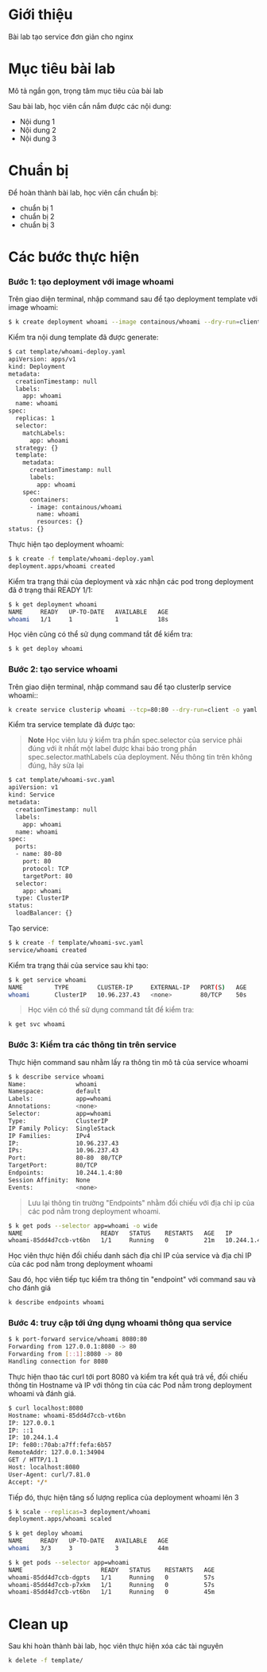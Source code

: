 # Giới thiệu

Bài lab tạo service đơn giản cho nginx

# Mục tiêu bài lab

Mô tả ngắn gọn, trọng tâm mục tiêu của bài lab

Sau bài lab, học viên cần nắm được các nội dung:
- Nội dung 1
- Nội dung 2
- Nội dung 3

# Chuẩn bị

Để hoàn thành bài lab, học viên cần chuẩn bị:
- chuẩn bị 1
- chuẩn bị 2
- chuẩn bị 3

# Các bước thực hiện

### Bước 1: tạo deployment với image whoami

Trên giao diện terminal, nhập command sau để tạo deployment template với image whoami:

```bash
$ k create deployment whoami --image containous/whoami --dry-run=client -o yaml > template/whoami-deploy.yaml
```

Kiểm tra nội dung template đã được generate:

```bash
$ cat template/whoami-deploy.yaml
apiVersion: apps/v1
kind: Deployment
metadata:
  creationTimestamp: null
  labels:
    app: whoami
  name: whoami
spec:
  replicas: 1
  selector:
    matchLabels:
      app: whoami
  strategy: {}
  template:
    metadata:
      creationTimestamp: null
      labels:
        app: whoami
    spec:
      containers:
      - image: containous/whoami
        name: whoami
        resources: {}
status: {}
```

Thực hiện tạo deployment whoami:

```bash
$ k create -f template/whoami-deploy.yaml
deployment.apps/whoami created
```

Kiểm tra trạng thái của deployment và xác nhận các pod trong deployment đã ở trạng thái READY 1/1:

```bash
$ k get deployment whoami
NAME     READY   UP-TO-DATE   AVAILABLE   AGE
whoami   1/1     1            1           18s
```

Học viên cũng có thể sử dụng command tắt để kiểm tra:

```bash
$ k get deploy whoami
```

### Bước 2: tạo service whoami

Trên giao diện terminal, nhập command sau để tạo clusterIp service whoami::

```bash
k create service clusterip whoami --tcp=80:80 --dry-run=client -o yaml > template/whoami-svc.yaml
```

Kiểm tra service template đã được tạo:

> **Note**
> Học viên lưu ý kiểm tra phần spec.selector của service phải đúng với ít nhất một label được khai báo trong phần spec.selector.mathLabels của deployment.
> Nếu thông tin trên không đúng, hãy sửa lại

```bash
$ cat template/whoami-svc.yaml
apiVersion: v1
kind: Service
metadata:
  creationTimestamp: null
  labels:
    app: whoami
  name: whoami
spec:
  ports:
  - name: 80-80
    port: 80
    protocol: TCP
    targetPort: 80
  selector:
    app: whoami
  type: ClusterIP
status:
  loadBalancer: {}
```

Tạo service:

```bash
$ k create -f template/whoami-svc.yaml
service/whoami created
```

Kiểm tra trạng thái của service sau khi tạo:

```bash
$ k get service whoami
NAME         TYPE        CLUSTER-IP     EXTERNAL-IP   PORT(S)   AGE
whoami       ClusterIP   10.96.237.43   <none>        80/TCP    50s
```

> Học viên có thể sử dụng command tắt để kiểm tra:

```bash
k get svc whoami
```

### Bước 3: Kiểm tra các thông tin trên service

Thực hiện command sau nhằm lấy ra thông tin mô tả của service whoami

```bash
$ k describe service whoami
Name:              whoami
Namespace:         default
Labels:            app=whoami
Annotations:       <none>
Selector:          app=whoami
Type:              ClusterIP
IP Family Policy:  SingleStack
IP Families:       IPv4
IP:                10.96.237.43
IPs:               10.96.237.43
Port:              80-80  80/TCP
TargetPort:        80/TCP
Endpoints:         10.244.1.4:80
Session Affinity:  None
Events:            <none>
```

> Lưu lại thông tin trường "Endpoints" nhằm đối chiếu với địa chỉ ip của các pod nằm trong deployment whoami.

```bash
$ k get pods --selector app=whoami -o wide
NAME                      READY   STATUS    RESTARTS   AGE   IP           NODE                       NOMINATED NODE   READINESS GATES
whoami-85dd4d7ccb-vt6bn   1/1     Running   0          21m   10.244.1.4   create-simple-pod-worker   <none>           <none>
```

Học viên thực hiện đối chiếu danh sách địa chỉ IP của service và địa chỉ IP của các pod nằm trong deployment whoami

Sau đó, học viên tiếp tục kiểm tra thông tin "endpoint" với command sau và cho đánh giá

```bash
k describe endpoints whoami
```

### Bước 4: truy cập tới ứng dụng whoami thông qua service

```bash
$ k port-forward service/whoami 8080:80
Forwarding from 127.0.0.1:8080 -> 80
Forwarding from [::1]:8080 -> 80
Handling connection for 8080
```

Thực hiện thao tác curl tới port 8080 và kiểm tra kết quả trả về, đối chiếu thông tin Hostname và IP với thông tin của các Pod nằm trong deployment whoami và đánh giá.

```bash
$ curl localhost:8080
Hostname: whoami-85dd4d7ccb-vt6bn
IP: 127.0.0.1
IP: ::1
IP: 10.244.1.4
IP: fe80::70ab:a7ff:fefa:6b57
RemoteAddr: 127.0.0.1:34904
GET / HTTP/1.1
Host: localhost:8080
User-Agent: curl/7.81.0
Accept: */*
```

Tiếp đó, thực hiện tăng số lượng replica của deployment whoami lên 3

```bash
$ k scale --replicas=3 deployment/whoami
deployment.apps/whoami scaled
```

```bash
$ k get deploy whoami
NAME     READY   UP-TO-DATE   AVAILABLE   AGE
whoami   3/3     3            3           44m

$ k get pods --selector app=whoami
NAME                      READY   STATUS    RESTARTS   AGE
whoami-85dd4d7ccb-dgpts   1/1     Running   0          57s
whoami-85dd4d7ccb-p7xkm   1/1     Running   0          57s
whoami-85dd4d7ccb-vt6bn   1/1     Running   0          45m
```

# Clean up

Sau khi hoàn thành bài lab, học viên thực hiện xóa các tài nguyên

```bash
k delete -f template/
```
